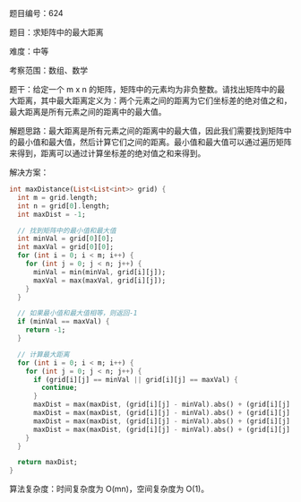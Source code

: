 题目编号：624

题目：求矩阵中的最大距离

难度：中等

考察范围：数组、数学

题干：给定一个 m x n 的矩阵，矩阵中的元素均为非负整数。请找出矩阵中的最大距离，其中最大距离定义为：两个元素之间的距离为它们坐标差的绝对值之和，最大距离是所有元素之间的距离中的最大值。

解题思路：最大距离是所有元素之间的距离中的最大值，因此我们需要找到矩阵中的最小值和最大值，然后计算它们之间的距离。最小值和最大值可以通过遍历矩阵来得到，距离可以通过计算坐标差的绝对值之和来得到。

解决方案：

```dart
int maxDistance(List<List<int>> grid) {
  int m = grid.length;
  int n = grid[0].length;
  int maxDist = -1;

  // 找到矩阵中的最小值和最大值
  int minVal = grid[0][0];
  int maxVal = grid[0][0];
  for (int i = 0; i < m; i++) {
    for (int j = 0; j < n; j++) {
      minVal = min(minVal, grid[i][j]);
      maxVal = max(maxVal, grid[i][j]);
    }
  }

  // 如果最小值和最大值相等，则返回-1
  if (minVal == maxVal) {
    return -1;
  }

  // 计算最大距离
  for (int i = 0; i < m; i++) {
    for (int j = 0; j < n; j++) {
      if (grid[i][j] == minVal || grid[i][j] == maxVal) {
        continue;
      }
      maxDist = max(maxDist, (grid[i][j] - minVal).abs() + (grid[i][j] - maxVal).abs() + (i - 0).abs() + (j - 0).abs());
      maxDist = max(maxDist, (grid[i][j] - minVal).abs() + (grid[i][j] - maxVal).abs() + (i - m + 1).abs() + (j - n + 1).abs());
      maxDist = max(maxDist, (grid[i][j] - minVal).abs() + (grid[i][j] - maxVal).abs() + (i - 0).abs() + (j - n + 1).abs());
      maxDist = max(maxDist, (grid[i][j] - minVal).abs() + (grid[i][j] - maxVal).abs() + (i - m + 1).abs() + (j - 0).abs());
    }
  }

  return maxDist;
}
```

算法复杂度：时间复杂度为 O(mn)，空间复杂度为 O(1)。